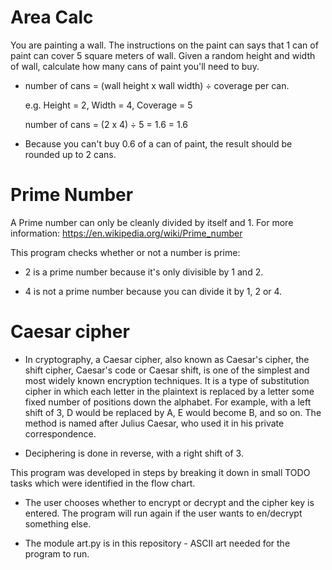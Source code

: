 # Area Calc

You are painting a wall. The instructions on the paint can says that 1 can of paint can cover 5 square meters of wall. 
Given a random height and width of wall, calculate how many cans of paint you'll need to buy.

* number of cans = (wall height x wall width) ÷ coverage per can.

	e.g. Height = 2, Width = 4, Coverage = 5

	number of cans = (2 x 4) ÷ 5 = 1.6
                     = 1.6

* Because you can't buy 0.6 of a can of paint, the result should be rounded up to 2 cans.

# Prime Number

A Prime number can only be cleanly divided by itself and 1. For more information: https://en.wikipedia.org/wiki/Prime_number

This program checks whether or not a number is prime:

* 2 is a prime number because it's only divisible by 1 and 2.

* 4 is not a prime number because you can divide it by 1, 2 or 4.

# Caesar cipher

* In cryptography, a Caesar cipher, also known as Caesar's cipher, the shift cipher, Caesar's code or Caesar shift, is one of the simplest and most widely known encryption techniques. It is a type of substitution cipher in which each letter in the plaintext is replaced by a letter some fixed number of positions down the alphabet. For example, with a left shift of 3, D would be replaced by A, E would become B, and so on. The method is named after Julius Caesar, who used it in his private correspondence.

* Deciphering is done in reverse, with a right shift of 3.

This program was developed in steps by breaking it down in small TODO tasks which were identified in the flow chart.

* The user chooses whether to encrypt or decrypt and the cipher key is entered. The program will run again if the user wants to en/decrypt something else.

* The module art.py is in this repository - ASCII art needed for the program to run.
